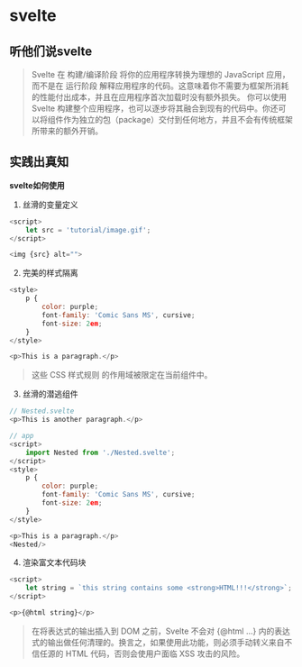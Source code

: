 # svelte

## 听他们说svelte

> Svelte 在 构建/编译阶段 将你的应用程序转换为理想的 JavaScript 应用，而不是在 运行阶段 解释应用程序的代码。这意味着你不需要为框架所消耗的性能付出成本，并且在应用程序首次加载时没有额外损失。 你可以使用 Svelte 构建整个应用程序，也可以逐步将其融合到现有的代码中。你还可以将组件作为独立的包（package）交付到任何地方，并且不会有传统框架所带来的额外开销。

## 实践出真知

**svelte如何使用**

1. 丝滑的变量定义

``` js
<script>
	let src = 'tutorial/image.gif';
</script>

<img {src} alt="">
```

2. 完美的样式隔离
``` js
<style>
	p {
		color: purple;
		font-family: 'Comic Sans MS', cursive;
		font-size: 2em;
	}
</style>

<p>This is a paragraph.</p>
```
> 这些 CSS 样式规则 的作用域被限定在当前组件中。

3. 丝滑的潜逃组件
``` js
// Nested.svelte
<p>This is another paragraph.</p>

// app
<script>
	import Nested from './Nested.svelte';
</script>
<style>
	p {
		color: purple;
		font-family: 'Comic Sans MS', cursive;
		font-size: 2em;
	}
</style>

<p>This is a paragraph.</p>
<Nested/>
```

4. 渲染富文本代码块

``` js
<script>
	let string = `this string contains some <strong>HTML!!!</strong>`;
</script>

<p>{@html string}</p>
```

> 在将表达式的输出插入到 DOM 之前，Svelte 不会对 {@html ...} 内的表达式的输出做任何清理的。换言之，如果使用此功能，则必须手动转义来自不信任源的 HTML 代码，否则会使用户面临 XSS 攻击的风险。

